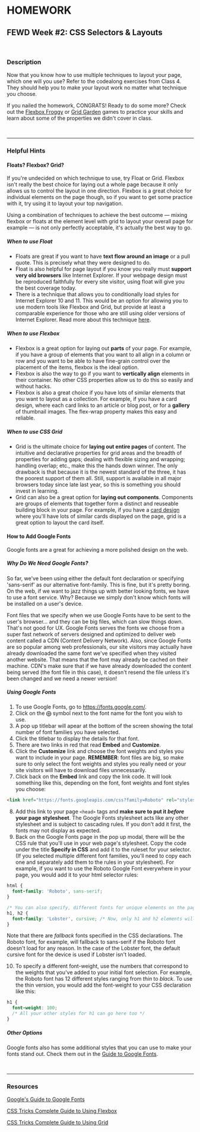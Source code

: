# HOMEWORK

## FEWD Week #2: CSS Selectors & Layouts

<br>

### Description

Now that you know how to use multiple techniques to layout your page, which one will you use?  Refer to the codealong exercises from Class 4.  They should help you to make your layout work no matter what technique you choose.

If you nailed the homework, CONGRATS!  Ready to do some more?  Check out the [Flexbox Froggy](http://flexboxfroggy.com/) or [Grid Garden](http://cssgridgarden.com/) games to practice your skills and learn about some of the properties we didn't cover in class.

<br>

---

### Helpful Hints

#### Floats? Flexbox? Grid?

If you're undecided on which technique to use, try Float or Grid.  Flexbox isn't really the best choice for laying out a whole page because it only allows us to control the layout in one direction.  Flexbox is a great choice for individual elements on the page though, so if you want to get some practice with it, try using it to layout your top navigation.

Using a combination of techniques to achieve the best outcome — mixing flexbox or floats at the element level with grid to layout your overall page for example — is not only perfectly acceptable, it's actually the best way to go.

##### When to use Float

- Floats are great if you want to have **text flow around an image** or a pull quote.  This is precisely what they were designed to do.
- Float is also helpful for page layout if you know you really must **support very old browsers** like Internet Explorer.  If your webpage design must be reproduced faithfully for every site visitor, using float will give you the best coverage today.
- There is a technique that allows you to conditionally load styles for Internet Explorer 10 and 11.  This would be an option for allowing you to use modern tools like Flexbox and Grid, but provide at least a comparable experience for those who are still using older versions of Internet Explorer.  Read more about this technique [here](https://paper-leaf.com/blog/2014/09/targeting-ie-10-11-browsers-css/).

##### When to use Flexbox

- Flexbox is a great option for laying out **parts** of your page.  For example, if you have a group of elements that you want to all align in a column or row and you want to be able to have fine-grain control over the placement of the items, flexbox is the ideal option.
- Flexbox is also the way to go if you want to **vertically align** elements in their container.  No other CSS properties allow us to do this so easily and without hacks.
- Flexbox is also a great choice if you have lots of similar elements that you want to layout as a collection.  For example, if you have a card design, where each card links to an article or blog post, or for a **gallery** of thumbnail images.  The flex-wrap property makes this easy and reliable.

##### When to use CSS Grid

- Grid is the ultimate choice for **laying out entire pages** of content.  The intuitive and declarative properties for grid areas and the breadth of properties for adding gaps; dealing with flexible sizing and wrapping; handling overlap; etc., make this the hands down winner.  The only drawback is that because it is the newest standard of the three, it has the poorest support of them all.  Still, support is available in all major browsers today since late last year, so this is something you should invest in learning.
- Grid can also be a great option for **laying out components**.  Components are groups of elements that together form a distinct and reuseable building block in your page.  For example, if you have a [card design](https://econsultancy.com/blog/64646-15-delicious-examples-of-card-based-web-design) where you'll have lots of similar cards displayed on the page, grid is a great option to layout the card itself.

#### How to Add Google Fonts

Google fonts are a great for achieving a more polished design on the web.

##### Why Do We Need Google Fonts?

So far, we've been using either the default font declaration or specifying 'sans-serif' as our alternative font-family.  This is fine, but it's pretty boring.  On the web, if we want to jazz things up with better looking fonts, we have to use a font service.  Why?  Because we simply don't know which fonts will be installed on a user's device.

Font files that we specify when we use Google Fonts have to be sent to the user's browser... and they can be big files, which can slow things down.  That's not good for UX.  Google Fonts serves the fonts we choose from a super fast network of servers designed and optimized to deliver web content called a CDN (Content Delivery Network).  Also, since Google Fonts are so popular among web professionals, our site visitors may actually have already downloaded the same font we've specified when they visited another website.  That means that the font may already be cached on their machine.  CDN's make sure that if we have already downloaded the content being served (the font file in this case), it doesn't resend the file unless it's been changed and we need a newer version!

##### Using Google Fonts

1. To use Google Fonts, go to https://fonts.google.com/.
2. Click on the ⨁ symbol next to the font name for the font you wish to use.
3. A pop up titlebar will apear at the bottom of the screen showing the total number of font families you have selected.
4. Click the titlebar to display the details for that font.
5. There are two links in red that read **Embed** and **Customize**.
6. Click the **Customize** link and choose the font weights and styles you want to include in your page.  **REMEMBER**: font files are big, so make sure to only select the font weights and styles you really need or your site visitors will have to download files unnecessarily.
7. Click back on the **Embed** link and copy the link code.  It will look something like this, depending on the font, font weights and font styles you choose:
```html
<link href="https://fonts.googleapis.com/css?family=Roboto" rel="stylesheet">
```
8. Add this link to your page ```<head>``` tags and **make sure to put it *before* your page stylesheet**.  The Google Fonts stylesheet acts like any other stylesheet and is subject to cascading rules.  If you don't add it first, the fonts may not display as expected.
9. Back on the Google Fonts page in the pop up modal, there will be the CSS rule that you'll use in your web page's stylesheet. Copy the code under the title **Specify in CSS** and add it to the ruleset for your selector. (If you selected multiple different font families, you'll need to copy each one and separately add them to the rules in your stylesheet).  For example, if you want to use the Roboto Google Font everywhere in your page, you would add it to your html selector rules:
```css
html {
  font-family: 'Roboto', sans-serif;
}

/* You can also specify, different fonts for unique elements on the page */
h1, h2 {
  font-family: 'Lobster', cursive; /* Now, only h1 and h2 elements will use this font family */
}
```
Note that there are *fallback* fonts specified in the CSS declarations.  The Roboto font, for example, will fallback to sans-serif if the Roboto font doesn't load for any reason.  In the case of the Lobster font, the default cursive font for the device is used if Lobster isn't loaded.


10. To specify a different font-weight, use the numbers that correspond to the weights that you've added to your initial font selection.  For example, the Roboto font has 12 different styles ranging from *thin* to *black*.  To use the thin version, you would add the font-weight to your CSS declaration like this:
```css
h1 {
  font-weight: 100;
  /* All your other styles for h1 can go here too */
}
```
##### Other Options

Google fonts also has some additional styles that you can use to make your fonts stand out.  Check them out in the [Guide to Google Fonts](https://developers.google.com/fonts/docs/getting_started).

<br>

---

### Resources

[Google's Guide to Google Fonts](https://developers.google.com/fonts/docs/getting_started)

[CSS Tricks Complete Guide to Using Flexbox](https://css-tricks.com/snippets/css/a-guide-to-flexbox/)

[CSS Tricks Complete Guide to Using Grid](https://css-tricks.com/snippets/css/complete-guide-grid/)


